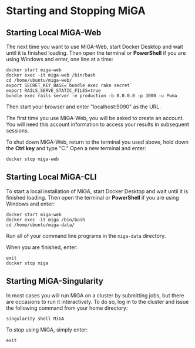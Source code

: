 # Starting and Stopping MiGA

## Starting Local MiGA-Web

The next time you want to use MiGA-Web, start Docker Desktop and wait until it is finished loading. Then open the terminal or **PowerShell** if you are using Windows and enter, one line at a time:

```text
docker start miga-web
docker exec -it miga-web /bin/bash
cd /home/ubuntu/miga-web/
export SECRET_KEY_BASE=`bundle exec rake secret`
export RAILS_SERVE_STATIC_FILES=true
bundle exec rails server -e production -b 0.0.0.0 -p 3000 -u Puma
```

Then start your browser and enter "localhost:9090" as the URL.

The first time you use MiGA-Web, you will be asked to create an account. You will need this account information to access your results in subsequent sessions.

To shut down MiGA-Web, return to the terminal you used above, hold down the **Ctrl key** and type "C." Open a new terminal and enter:

```text
docker stop miga-web
```

## Starting Local MiGA-CLI

To start a local installation of MiGA, start Docker Desktop and wait until it is finished loading. Then open the terminal or **PowerShell** if you are using Windows and enter:

```text
docker start miga-web
docker exec -it miga /bin/bash
cd /home/ubuntu/miga-data/
```
Run all of your command line programs in the `miga-data` directory.  

When you are finished, enter:

```text
exit
docker stop miga
```

## Starting MiGA-Singularity

In most cases you will run MiGA on a cluster by submitting jobs, but there are occasions to run it interactively. To do so, log in to the cluster and issue the following command from your home directory:

```text
singularity shell MiGA
```

To stop using MiGA, simply enter:

```text
exit
```

